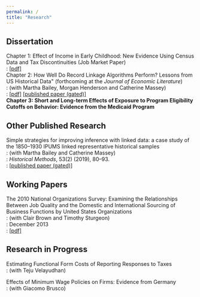 ```yaml
---
permalink: /
title: "Research"
---
```

## Dissertation ##
Chapter 1: Effect of Income in Early Childhood: New Evidence Using Census Data and Tax Discontinuities (Job Market Paper)  
: [[pdf]](rockon.com)  
Chapter 2: How Well Do Record Linkage Algorithms Perform? Lessons from US Historical Data" (forthcoming at the *Journal of Economic Literature*)  
: (with Martha Bailey, Morgan Henderson and Catherine Massey)  
: [[pdf]](https://www.nber.org/papers/w24019)   [[published paper (gated)]](https://www.aeaweb.org/articles?id=10.1257/jel.20191526&&from=f)  
**Chapter 3: Short and Long-term Effects of Exposure to Program Eligibility Cutoffs on Behavior: Evidence from the Medicaid Program**

## Other Published Research ##
Simple strategies for improving inference with linked data: a case study of the 1850–1930 IPUMS linked representative historical samples  
: (with Martha Bailey and Catherine Massey)  
: *Historical Methods*, 53(2) (2019), 80–93.   
: [[published paper (gated)]](https://www.tandfonline.com/doi/abs/10.1080/01615440.2019.1630343)

## Working Papers ##
The 2010 National Organizations Survey: Examining the Relationships Between Job Quality and the Domestic and International Sourcing of Business Functions by United States Organizations  
: (with Clair Brown and Timothy Sturgeon)  
: December 2013  
: [[pdf]](https://escholarship.org/content/qt1sp77818/qt1sp77818.pdf)

## Research in Progress ##
Estimating Functional Form Costs of Reporting Responses to Taxes  
: (with Teju Velayudhan)

Effects of Minimum Wage Policies on Firms: Evidence from Germany  
: (with Giacomo Brusco)
